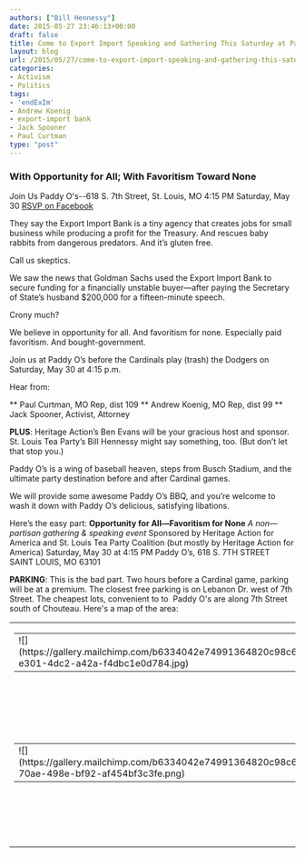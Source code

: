 ```yaml
---
authors: ["Bill Hennessy"]
date: 2015-05-27 23:46:13+00:00
draft: false
title: Come to Export Import Speaking and Gathering This Saturday at Paddy O's
layout: blog
url: /2015/05/27/come-to-export-import-speaking-and-gathering-this-saturday-at-paddy-os/
categories:
- Activism
- Politics
tags:
- 'endExIm'
- Andrew Koenig
- export-import bank
- Jack Spooner
- Paul Curtman
type: "post"
---
```


### With Opportunity for All; With Favoritism Toward None



Join Us
Paddy O's--618 S. 7th Street, St. Louis, MO
4:15 PM Saturday, May 30
[RSVP on Facebook](https://www.facebook.com/events/1404671706526502/)

They say the Export Import Bank is a tiny agency that creates jobs for small business while producing a profit for the Treasury. And rescues baby rabbits from dangerous predators. And it’s gluten free.

Call us skeptics.

We saw the news that Goldman Sachs used the Export Import Bank to secure funding for a financially unstable buyer—after paying the Secretary of State’s husband $200,000 for a fifteen-minute speech.

Crony much?

We believe in opportunity for all. And favoritism for none. Especially paid favoritism. And bought-government.

Join us at Paddy O’s before the Cardinals play (trash) the Dodgers on Saturday, May 30 at 4:15 p.m.

Hear from:




** Paul Curtman, MO Rep, dist 109
** Andrew Koenig, MO Rep, dist 99
** Jack Spooner, Activist, Attorney


**PLUS**: Heritage Action’s Ben Evans will be your gracious host and sponsor. St. Louis Tea Party’s Bill Hennessy might say something, too. (But don’t let that stop you.)

Paddy O’s is a wing of baseball heaven, steps from Busch Stadium, and the ultimate party destination before and after Cardinal games.

We will provide some awesome Paddy O’s BBQ, and you’re welcome to wash it down with Paddy O’s delicious, satisfying libations.

Here’s the easy part:
**Opportunity for All—Favoritism for None**
_A non—partisan gathering & speaking event_
Sponsored by Heritage Action for America and St. Louis Tea Party Coalition
(but mostly by Heritage Action for America)
Saturday, May 30 at 4:15 PM
Paddy O’s, 618 S. 7TH STREET SAINT LOUIS, MO 63101

**PARKING**: This is the bad part. Two hours before a Cardinal game, parking will be at a premium. The closest free parking is on Lebanon Dr. west of 7th Street. The cheapest lots, convenient to to  Paddy O's are along 7th Street south of Chouteau. Here's a map of the area:



<table cellpadding="0" width="100%" cellspacing="0" border="0" class="mcnImageGroupBlock" >
<tbody class="mcnImageGroupBlockOuter" >
<tr >

<td class="mcnImageGroupBlockInner" valign="top" >
<table style="height: 162px;" border="0" align="left" width="272" cellpadding="0" cellspacing="0" class="mcnImageGroupContentContainer" >
<tbody >
<tr >

<td class="mcnImageGroupContent" valign="top" >![](https://gallery.mailchimp.com/b6334042e74991364820c98c6/images/63748d00-e301-4dc2-a42a-f4dbc1e0d784.jpg)

</td>
</tr>
</tbody>
</table>
<table style="height: 162px;" border="0" align="right" width="223" cellpadding="0" cellspacing="0" class="mcnImageGroupContentContainer" >
<tbody >
<tr >

<td class="mcnImageGroupContent" valign="top" >![](https://gallery.mailchimp.com/b6334042e74991364820c98c6/images/3d113f00-70ae-498e-bf92-af454bf3c3fe.png)

</td>
</tr>
</tbody>
</table>

</td>
</tr>
</tbody>
</table>
